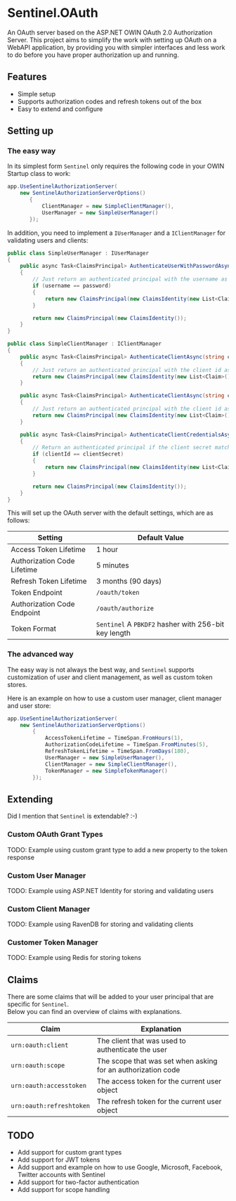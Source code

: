# Sentinel.OAuth
An OAuth server based on the ASP.NET OWIN OAuth 2.0 Authorization Server.
This project aims to simplify the work with setting up OAuth on a WebAPI application, by providing you with simpler interfaces and less work to do before  you have proper authorization up and running.

## Features
- Simple setup
- Supports authorization codes and refresh tokens out of the box
- Easy to extend and configure

## Setting up
### The easy way
In its simplest form `Sentinel` only requires the following code in your OWIN Startup class to work:

```csharp
app.UseSentinelAuthorizationServer(
    new SentinelAuthorizationServerOptions()
       {
           ClientManager = new SimpleClientManager(),
           UserManager = new SimpleUserManager()
       });
```
In addition, you need to implement a `IUserManager` and a `IClientManager` for validating users and clients:

```csharp
public class SimpleUserManager : IUserManager 
{
    public async Task<ClaimsPrincipal> AuthenticateUserWithPasswordAsync(string username, string password)
    {
        // Just return an authenticated principal with the username as name if the username matches the password
        if (username == password)
        {
            return new ClaimsPrincipal(new ClaimsIdentity(new List<Claim>() { new Claim(ClaimTypes.Name, username) }, AuthenticationType.OAuth));
        }

        return new ClaimsPrincipal(new ClaimsIdentity());
    }
}

public class SimpleClientManager : IClientManager 
{
    public async Task<ClaimsPrincipal> AuthenticateClientAsync(string clientId, string redirectUri)
    {
        // Just return an authenticated principal with the client id as name (allows all clients)
        return new ClaimsPrincipal(new ClaimsIdentity(new List<Claim>() { new Claim(ClaimTypes.Name, clientId) }, AuthenticationType.OAuth));
    }

    public async Task<ClaimsPrincipal> AuthenticateClientAsync(string clientId, IEnumerable<string> scope)
    {
        // Just return an authenticated principal with the client id as name (allows all clients)
        return new ClaimsPrincipal(new ClaimsIdentity(new List<Claim>() { new Claim(ClaimTypes.Name, clientId) }, AuthenticationType.OAuth));
    }

    public async Task<ClaimsPrincipal> AuthenticateClientCredentialsAsync(string clientId, string clientSecret)
    {
        // Return an authenticated principal if the client secret matches the client id
        if (clientId == clientSecret)
        {
            return new ClaimsPrincipal(new ClaimsIdentity(new List<Claim>() { new Claim(ClaimTypes.Name, clientId) }, AuthenticationType.OAuth));
        }

        return new ClaimsPrincipal(new ClaimsIdentity());
    }
}
```
    
This will set up the OAuth server with the default settings, which are as follows:

| Setting | Default Value |
| --- | --- |
| Access Token Lifetime | 1 hour |
| Authorization Code Lifetime | 5 minutes |
| Refresh Token Lifetime | 3 months (90 days) |
| Token Endpoint | `/oauth/token` |
| Authorization Code Endpoint | `/oauth/authorize` |
| Token Format | `Sentinel` A `PBKDF2` hasher with 256-bit key length |

### The advanced way
The easy way is not always the best way, and `Sentinel` supports customization of user and client management, as well as custom token stores.

Here is an example on how to use a custom user manager, client manager and user store:

```csharp
app.UseSentinelAuthorizationServer(
    new SentinelAuthorizationServerOptions()
        {
            AccessTokenLifetime = TimeSpan.FromHours(1),
            AuthorizationCodeLifetime = TimeSpan.FromMinutes(5),
            RefreshTokenLifetime = TimeSpan.FromDays(180),
            UserManager = new SimpleUserManager(),
            ClientManager = new SimpleClientManager(),
            TokenManager = new SimpleTokenManager()
        });
```

## Extending
Did I mention that `Sentinel` is extendable? :-)

### Custom OAuth Grant Types
TODO: Example using custom grant type to add a new property to the token response

### Custom User Manager
TODO: Example using ASP.NET Identity for storing and validating users

### Custom Client Manager
TODO: Example using RavenDB for storing and validating clients

### Customer Token Manager
TODO: Example using Redis for storing tokens

## Claims
There are some claims that will be added to your user principal that are specific for `Sentinel`.  
Below you can find an overview of claims with explanations.

| Claim | Explanation |
| --- | --- |
| `urn:oauth:client` | The client that was used to authenticate the user |
| `urn:oauth:scope` | The scope that was set when asking for an authorization code |
| `urn:oauth:accesstoken` | The access token for the current user object |
| `urn:oauth:refreshtoken` | The refresh token for the current user object |

## TODO
- Add support for custom grant types
- Add support for JWT tokens
- Add support and example on how to use Google, Microsoft, Facebook, Twitter accounts with Sentinel
- Add support for two-factor authentication
- Add support for scope handling
